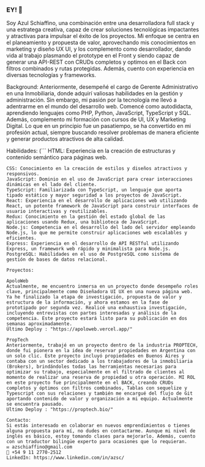 ### EY! 👋

Soy Azul Schiaffino, una combinación entre una desarrolladora full stack y una estratega creativa, capaz de crear soluciones tecnológicas impactantes y atractivas para impulsar el éxito de los proyectos. Mi enfoque se centra en el planeamiento y propuesta de valor, aprovechando mis conocimientos en marketing y diseño UX UI, y los complemento como desarrollador, dando vida al trabajo plasmando el prototype en el Front y siendo capaz de generar una API-REST con CRUDs completos y optimos en el Back con filtros combinados y rutas protegidas. Además, cuento con experiencia en diversas tecnologías y frameworks.

Background: Anteriormente, desempeñé el cargo de Gerente Administrativo en una Inmobiliaria, donde adquirí valiosas habilidades en la gestión y administración. Sin embargo, mi pasión por la tecnología me llevó a adentrarme en el mundo del desarrollo web. Comencé como autodidacta, aprendiendo lenguajes como PHP, Python, JavaScript, TypeScript y SQL. Además, complemento mi formación con cursos de UI, UX y Marketing Digital. Lo que en un principio fue un pasatiempo, se ha convertido en mi profesión actual, siempre buscando resolver problemas de manera eficiente y generar productos atractivos de alta calidad.

Habilidades:
(``` 
HTML: Experiencia en la creación de estructuras y contenido semántico para páginas web.
```) 
CSS: Conocimiento en la creación de estilos y diseños atractivos y responsivos.
JavaScript: Dominio en el uso de JavaScript para crear interacciones dinámicas en el lado del cliente.
TypeScript: Familiarizada con TypeScript, un lenguaje que aporta tipado estático y mayor seguridad a los proyectos de JavaScript.
React: Experiencia en el desarrollo de aplicaciones web utilizando React, un potente framework de JavaScript para construir interfaces de usuario interactivas y reutilizables.
Redux: Conocimiento en la gestión del estado global de las aplicaciones usando Redux, una biblioteca de JavaScript.
Node.js: Competencia en el desarrollo del lado del servidor empleando Node.js, lo que me permite construir aplicaciones web escalables y eficientes.
Express: Experiencia en el desarrollo de API RESTful utilizando Express, un framework web rápido y minimalista para Node.js.
PostgreSQL: Habilidades en el uso de PostgreSQL como sistema de gestión de bases de datos relacional.

Proyectos:

ApoloWeb
Actualmente, me encuentro inmersa en un proyecto donde desempeño roles clave, principalmente como Diseñadora UI UX en una nueva página web. Ya he finalizado la etapa de investigación, propuesta de valor y estructura de la información, y ahora estamos en la fase de prototipado por segunda vez. Realicé una exhaustiva investigación, incluyendo entrevistas con partes interesadas y análisis de la competencia. Este proyecto estará listo para su publicación en dos semanas aproximadamente. 
Último Deploy : "https://apoloweb.vercel.app/"

PropTech
Anteriormente, trabajé en un proyecto dentro de la industria PROPTECH, donde fui pionera en la idea de reservar propiedades en Argentina con un solo clic. Este proyecto incluyó propiedades en Buenos Aires y contaba con un sector dedicado a los trabajadores de la inmobiliaria (Brokers), brindándoles todas las herramientas necesarias para optimizar su trabajo, especialmente en el filtrado de clientes al momento de realizar una reserva de propiedad u otra operación. MI ROL en este proyecto fue principalmente en el BACK, creando CRUDs completos y óptimos con filtros combinados, Tablas con sequelize y Typescript con sus relaciones y también me encargué del flujo de Git aportando contenido de valor y organización a mi equipo. Actualmente se encuentra pausado. 
Ultimo Deploy : "https://proptech.bio/"

Contacto:
Si estás interesado en colaborar en nuevos emprendimientos o tienes alguna propuesta para mí, no dudes en contactarme. Aunque mi nivel de inglés es básico, estoy tomando clases para mejorarlo. Además, cuento con un traductor bilingüe experto para ocasiones que lo requieran.
✉ azschiaffino@gmail.com
📱 +54 9 11 2770-2512
LinkedIn: https://www.linkedin.com/in/azsc/


